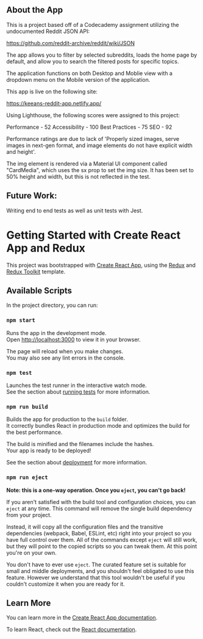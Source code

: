 ## About the App

This is a project based off of a Codecademy assignment utilizing the undocumented Reddit JSON API:

https://github.com/reddit-archive/reddit/wiki/JSON

The app allows you to filter by selected subreddits, loads the home page by default, and allow you to search the filtered posts for specific topics.

The application functions on both Desktop and Moblie view with a dropdown menu on the Mobile version of the application.

This app is live on the following site:

https://keeans-reddit-app.netlify.app/

Using Lighthouse, the following scores were assigned to this project:

Performance - 52
Accessibility - 100
Best Practices - 75
SEO - 92

Performance ratings are due to lack of 'Properly sized images, serve images in next-gen format, and image elements do not have explicit width and height'.

The img element is rendered via a Material UI component called "CardMedia", which uses the sx prop to set the img size. It has been set to 50% height and width, but this is not reflected in the test.

## Future Work:

Writing end to end tests as well as unit tests with Jest.

# Getting Started with Create React App and Redux

This project was bootstrapped with [Create React App](https://github.com/facebook/create-react-app), using the [Redux](https://redux.js.org/) and [Redux Toolkit](https://redux-toolkit.js.org/) template.

## Available Scripts

In the project directory, you can run:

### `npm start`

Runs the app in the development mode.\
Open [http://localhost:3000](http://localhost:3000) to view it in your browser.

The page will reload when you make changes.\
You may also see any lint errors in the console.

### `npm test`

Launches the test runner in the interactive watch mode.\
See the section about [running tests](https://facebook.github.io/create-react-app/docs/running-tests) for more information.

### `npm run build`

Builds the app for production to the `build` folder.\
It correctly bundles React in production mode and optimizes the build for the best performance.

The build is minified and the filenames include the hashes.\
Your app is ready to be deployed!

See the section about [deployment](https://facebook.github.io/create-react-app/docs/deployment) for more information.

### `npm run eject`

**Note: this is a one-way operation. Once you `eject`, you can't go back!**

If you aren't satisfied with the build tool and configuration choices, you can `eject` at any time. This command will remove the single build dependency from your project.

Instead, it will copy all the configuration files and the transitive dependencies (webpack, Babel, ESLint, etc) right into your project so you have full control over them. All of the commands except `eject` will still work, but they will point to the copied scripts so you can tweak them. At this point you're on your own.

You don't have to ever use `eject`. The curated feature set is suitable for small and middle deployments, and you shouldn't feel obligated to use this feature. However we understand that this tool wouldn't be useful if you couldn't customize it when you are ready for it.

## Learn More

You can learn more in the [Create React App documentation](https://facebook.github.io/create-react-app/docs/getting-started).

To learn React, check out the [React documentation](https://reactjs.org/).
